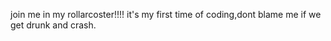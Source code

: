 join me in my rollarcoster!!!!
it's my first time of coding,dont blame me if we get drunk and crash.
